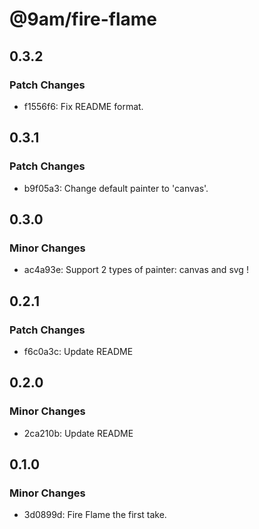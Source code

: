 # @9am/fire-flame

## 0.3.2

### Patch Changes

-   f1556f6: Fix README format.

## 0.3.1

### Patch Changes

-   b9f05a3: Change default painter to 'canvas'.

## 0.3.0

### Minor Changes

-   ac4a93e: Support 2 types of painter: canvas and svg !

## 0.2.1

### Patch Changes

-   f6c0a3c: Update README

## 0.2.0

### Minor Changes

-   2ca210b: Update README

## 0.1.0

### Minor Changes

-   3d0899d: Fire Flame the first take.
